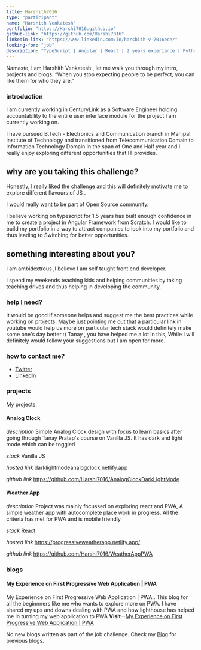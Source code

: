 ```yaml
---
title: Harshith7016
type: "participant"
name: "Harshith Venkatesh"
portfolio: "https://Harshi7016.github.io"
github-link: "https://github.com/Harshi7016"
linkedin-link: "https://www.linkedin.com/in/harshith-v-7016ece/"
looking-for: "job"
description: "TypeScript | Angular | React | 2 years experiance | Python | Java | NodeJS | Exploring Opportunities"
---
```


Namaste, I am Harshith Venkatesh , let me walk you through my intro, projects and blogs.
“When you stop expecting people to be perfect, you can like them for who they are.”

### introduction

I am currently working in CenturyLink as a Software Engineer holding accountability to the entire user interface module for the project I am currently working on.

I have pursued B.Tech - Electronics and Communication branch in Manipal Institute of Technology and transitioned from Telecommunication Domain to Information Technology Domain in the span of One and Half year and I really enjoy exploring different opportunities that IT provides.

## why are you taking this challenge?

Honestly, I really liked the challenge and this will definitely motivate me to explore different flavours of JS .

I would really want to be part of Open Source community.

I believe working on typescript for 1.5 years has built enough confidence in me to create a project in Angular Framework from Scratch. I would like to build my portfolio in a way to attract companies to look into my portfolio and thus leading to Switching for better opportunities.

## something interesting about you?

I am ambidextrous ,I believe I am self taught front end developer.

I spend my weekends teaching kids and helping communities by taking teaching drives and thus helping in developing the community.

### help I need?

It would be good if someone helps and suggest me the best practices while working on projects.
Maybe just pointing me out that a particular link in youtube would help us more on particular tech stack would definitely make some one's day better :)
Tanay , you have helped me a lot in this, While I will definitely would follow your suggestions but I am open for more.

### how to contact me?

- [Twitter](https://twitter.com/HarshithVenkat9)
- [LinkedIn](https://www.linkedin.com/in/harshith-v-7016ece/)

### projects

My projects:

#### Analog Clock

_description_ Simple Analog Clock design with focus to learn basics after going through Tanay Pratap's course on Vanilla JS. It has dark and light mode which can be toggled

_stack_ Vanilla JS

_hosted link_ darklightmodeanalogclock.netlify.app

_github link_ https://github.com/Harshi7016/AnalogClockDarkLightMode

#### Weather App

_description_ Project was mainly focussed on exploring react and PWA, A simple weather app with autocomplete place work in progress. All the criteria has met for PWA and is mobile friendly

_stack_ React

_hosted link_ https://progressiveweatherapp.netlify.app/

_github link_ https://github.com/Harshi7016/WeatherAppPWA

### blogs

#### **My Experience on First Progressive Web Application | PWA**

My Experience on First Progressive Web Application | PWA.. This blog for all the beginnners like me who wants to explore more on PWA. I have shared my ups and downs dealing with PWA and how lighthouse has helped me in turning my web application to PWA **Visit**--[My Experience on First Progressive Web Application | PWA](https://medium.com/@harshithece7016/my-experience-on-first-progressive-web-application-cb5600556fa7)

No new blogs written as part of the job challenge. Check my [Blog](https://harshith-venkatesh-blog.netlify.app/) for previous blogs.
